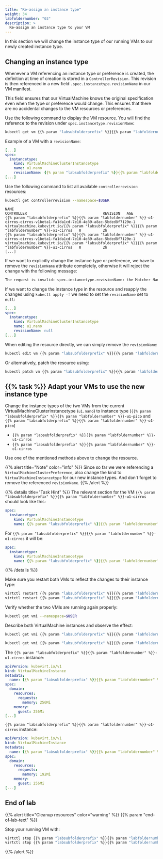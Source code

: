 ```yaml
---
title: "Re-assign an instance type"
weight: 34
labfoldernumber: "03"
description: >
  Re-assign an instance type to your VM
---
```


In this section we will change the instance type of our running VMs to our newly created instance type.


## Changing an instance type

Whenever a VM referencing an instance type or preference is created, the definition at time of creation is stored in a `ControllerRevision`. This revision is then referenced in a new field `.spec.instancetype.revisionName` in our VM manifest.

This field ensures that our VirtualMachine knows the original specification even when the type or preference would change. This ensures that there are no accidental changes to the VM resources or preferences.

Use the following command to display the VM resource. You will find the reference to the revision under `spec.instancetype.revisionName`:

```bash
kubectl get vm {{% param "labsubfolderprefix" %}}{{% param "labfoldernumber" %}}-u1-cirros -o yaml --namespace=$USER
```

Example of a VM with a `revisionName`:

```yaml
[...]
spec:
  instancetype:
    kind: VirtualMachineClusterInstancetype
    name: u1.nano
    revisionName: {{% param "labsubfolderprefix" %}}{{% param "labfoldernumber" %}}-u1-cirros-u1.nano-v1beta1-e15b4047-3ff9-4308-9cd7-9f30b25336e0-1
[...]
```

Use the following command to list all available `controllerrevision` resources:

```bash
kubectl get controllerrevision --namespace=$USER
```

```
NAME                                                                                     CONTROLLER                                   REVISION   AGE
{{% param "labsubfolderprefix" %}}{{% param "labfoldernumber" %}}-o1-cirros-cirros-v1beta1-fa1da1cd-7e10-4e89-a8ac-5bded8f7129e-1                    virtualmachine.kubevirt.io/{{% param "labsubfolderprefix" %}}{{% param "labfoldernumber" %}}-o1-cirros   0          2h
{{% param "labsubfolderprefix" %}}{{% param "labfoldernumber" %}}-u1-cirros-cirros-v1beta1-fa1da1cd-7e10-4e89-a8ac-5bded8f7129e-1                    virtualmachine.kubevirt.io/{{% param "labsubfolderprefix" %}}{{% param "labfoldernumber" %}}-u1-cirros   0          2h
[...]
```

If we want to explicitly change the instance type or preference, we have to remove the `revisionName` attribute completely, otherwise it will reject the change with the following message:

```bash
The request is invalid: spec.instancetype.revisionName: the Matcher Name has been updated without updating the RevisionName
```

If we want to change the instance type in the resource and reapply the changes using `kubectl apply -f` we need to set the `revisionName` set to `null`:

```yaml
[...]
spec:
  instancetype:
    kind: VirtualMachineClusterInstancetype
    name: u1.nano
    revisionName: null
[...]
```

When editing the resource directly, we can simply remove the `revisionName`:

```bash
kubectl edit vm {{% param "labsubfolderprefix" %}}{{% param "labfoldernumber" %}}-u1-cirros --namespace=$USER
```

Or alternatively, patch the resource using:

```bash
kubectl patch vm {{% param "labsubfolderprefix" %}}{{% param "labfoldernumber" %}}-o1-cirros --type merge --patch '{"spec":{"instancetype":{"kind":"<KIND>","name":"<NAME>","revisionName":null}}}' --namespace=$USER
```


## {{% task %}} Adapt your VMs to use the new instance type

Change the instance types of the two VMs from the current VirtualMachineClusterInstancetype (`u1.nano`) to instance type (`{{% param "labsubfolderprefix" %}}{{% param "labfoldernumber" %}}-u1-pico` and `{{% param "labsubfolderprefix" %}}{{% param "labfoldernumber" %}}-o1-pico`)

* `{{% param "labsubfolderprefix" %}}{{% param "labfoldernumber" %}}-u1-cirros`
* `{{% param "labsubfolderprefix" %}}{{% param "labfoldernumber" %}}-o1-cirros`

Use one of the mentioned methods above to change the resource.

{{% alert title="Note" color="info" %}}
Since so far we were referencing a `VirtualMachineClusterPreference`, also change the kind to `VirtualMachineInstancetype` for our new instance types.
And don't forget to remove the referenced `revisionName`.
{{% /alert %}}


{{% details title="Task Hint" %}}
The relevant section for the VM `{{% param "labsubfolderprefix" %}}{{% param "labfoldernumber" %}}-u1-cirros` should look like this:

```yaml
spec:
  instancetype:
    kind: VirtualMachineInstancetype
    name: {{% param "labsubfolderprefix" %}}{{% param "labfoldernumber" %}}-u1-pico
```

For `{{% param "labsubfolderprefix" %}}{{% param "labfoldernumber" %}}-o1-cirros` it will be:

```yaml
spec:
  instancetype:
    kind: VirtualMachineInstancetype
    name: {{% param "labsubfolderprefix" %}}{{% param "labfoldernumber" %}}-o1-pico
```

{{% /details %}}

Make sure you restart both VMs to reflect the changes to their instance type:

```bash
virtctl restart {{% param "labsubfolderprefix" %}}{{% param "labfoldernumber" %}}-u1-cirros --namespace=$USER
virtctl restart {{% param "labsubfolderprefix" %}}{{% param "labfoldernumber" %}}-o1-cirros --namespace=$USER
```

Verify whether the two VMIs are running again properly:

```bash
kubectl get vmi --namespace=$USER
```

Describe both VirtualMachine instances and observe the effect:

```bash
kubectl get vmi {{% param "labsubfolderprefix" %}}{{% param "labfoldernumber" %}}-u1-cirros -o yaml --namespace=$USER
```

```bash
kubectl get vmi {{% param "labsubfolderprefix" %}}{{% param "labfoldernumber" %}}-o1-cirros -o yaml --namespace=$USER
```

The `{{% param "labsubfolderprefix" %}}{{% param "labfoldernumber" %}}-u1-cirros` instance:

```yaml
apiVersion: kubevirt.io/v1
kind: VirtualMachineInstance
metadata:
  name: {{% param "labsubfolderprefix" %}}{{% param "labfoldernumber" %}}-u1-cirros
spec:
  domain:
    resources:
      requests:
        memory: 256Mi
    memory:
      guest: 256Mi
[...]
```

`{{% param "labsubfolderprefix" %}}{{% param "labfoldernumber" %}}-o1-cirros` instance:

```yaml
apiVersion: kubevirt.io/v1
kind: VirtualMachineInstance
metadata:
  name: {{% param "labsubfolderprefix" %}}{{% param "labfoldernumber" %}}-o1-cirros
spec:
  domain:
    resources:
      requests:
        memory: 192Mi
    memory:
      guest: 256Mi
[...]
```


## End of lab

{{% alert title="Cleanup resources" color="warning" %}}  {{% param "end-of-lab-text" %}}

Stop your running VM with:

```bash
virtctl stop {{% param "labsubfolderprefix" %}}{{% param "labfoldernumber" %}}-u1-cirros --namespace=$USER
virtctl stop {{% param "labsubfolderprefix" %}}{{% param "labfoldernumber" %}}-o1-cirros --namespace=$USER
```
{{% /alert %}}
